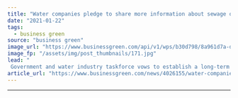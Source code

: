 ```yaml
---
title: "Water companies pledge to share more information about sewage overflows"
date: "2021-01-22"
tags: 
  - business green
source: "business green"
image_url: "https://www.businessgreen.com/api/v1/wps/b30d798/8a961d7a-d4e4-4010-89dd-612afac5d8e2/4/s300-cornwall3-1514110-1920-185x114.jpg"
image_fp: "/assets/img/post_thumbnails/171.jpg"
lead: "
 Government and water industry taskforce vows to establish a long-term goal to eliminate harm from discharges of sewage that occur during and after periods of heavy rainfall ..."
article_url: "https://www.businessgreen.com/news/4026155/water-companies-pledge-share-information-about-sewage-overflows"
---
```


---
